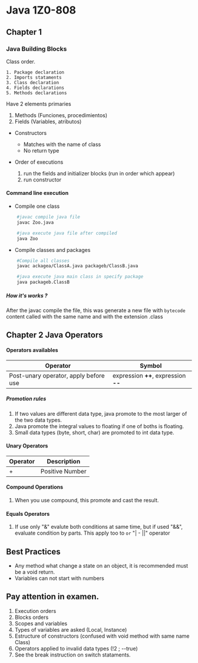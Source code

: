 # Java 1Z0-808

## Chapter 1

### Java Building Blocks

Class order.

    1. Package declaration
    2. Imports stataments
    3. Class declaration
    4. Fields declarations
    5. Methods declarations

Have 2 elements primaries

1. Methods (Funciones, procedimientos)
2. Fields  (Variables, atributos)

* Constructors
    * Matches with the name of class
    * No return type

* Order of executions

    1. run the fields and initializer blocks (run in order which appear)
    2. run constructor

#### Command line execution

 * Compile one class

```bash
    #javac compile java file
    javac Zoo.java

    #java execute java file after compiled
    java Zoo
```

* Compile classes and packages

```bash
    #Compile all classes
    javac ackagea/ClassA.java packageb/ClassB.java

    #java execute java main class in specify package
    java packageb.ClassB
```

##### How it's works ?

After the javac compile the file, this was generate a new file with ```bytecode``` 
content called with the same name and with the extension .class

## Chapter 2 Java Operators

#### Operators availables


|      Operator      |            Symbol                 | 
|--------------------|-----------------------------------|
|Post-unary operator, apply before use|expression **++**, expression **--**|

##### Promotion rules

   1. If two values are different data type, java promote to the most larger of the two data types.
   2. Java promote the integral values to floating if one of boths is floating.
   3. Small data types (byte, short, char) are promoted to int data type.

#### Unary Operators

|      Operator      |       Description             | 
|--------------------|-------------------------------|
| +| Positive Number|


#### Compound Operations

1. When you use compound, this promote and cast the result.

#### Equals Operators

1. If use only "&" evalute both conditions at same time, but if used "&&", evaluate condition by parts. 
This apply too to `or` "| - ||" operator

## Best Practices

* Any method what change a state on an object, it is recommended must be a void return.
* Variables can not start with numbers

## Pay attention in examen.

1. Execution orders
2. Blocks orders
3. Scopes and variables
4. Types of variables are asked (Local, Instance)
5. Estructure of constructors (confused with void method with same name Class)
6. Operators applied to invalid data types (!2 ; --true)
7. See the break instruction on switch stataments.
